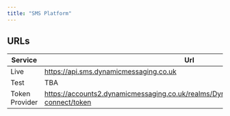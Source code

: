 ```yaml
---
title: "SMS Platform"
---
```


## URLs

| Service        | Url                                                   |
| -------------- | ----------------------------------------------------- |
| Live  |  <https://api.sms.dynamicmessaging.co.uk> |
| Test  |  TBA |
| Token Provider |  <https://accounts2.dynamicmessaging.co.uk/realms/DynamicMessaging/protocol/openid-connect/token> |

